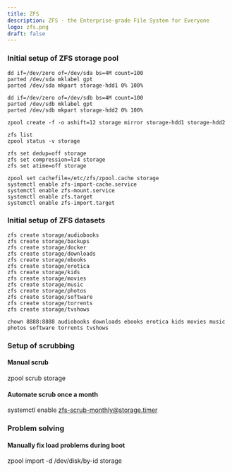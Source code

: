 ```yaml
---
title: ZFS
description: ZFS - the Enterprise-grade File System for Everyone
logo: zfs.png
draft: false
---
```

### Initial setup of ZFS storage pool
```
dd if=/dev/zero of=/dev/sda bs=4M count=100
parted /dev/sda mklabel gpt
parted /dev/sda mkpart storage-hdd1 0% 100%

dd if=/dev/zero of=/dev/sdb bs=4M count=100
parted /dev/sdb mklabel gpt
parted /dev/sdb mkpart storage-hdd2 0% 100%

zpool create -f -o ashift=12 storage mirror storage-hdd1 storage-hdd2

zfs list
zpool status -v storage

zfs set dedup=off storage
zfs set compression=lz4 storage
zfs set atime=off storage

zpool set cachefile=/etc/zfs/zpool.cache storage
systemctl enable zfs-import-cache.service
systemctl enable zfs-mount.service
systemctl enable zfs.target
systemctl enable zfs-import.target
```

### Initial setup of ZFS datasets
```
zfs create storage/audiobooks
zfs create storage/backups
zfs create storage/docker
zfs create storage/downloads
zfs create storage/ebooks
zfs create storage/erotica
zfs create storage/kids
zfs create storage/movies
zfs create storage/music
zfs create storage/photos
zfs create storage/software
zfs create storage/torrents
zfs create storage/tvshows

chown 8888:8888 audiobooks downloads ebooks erotica kids movies music photos software torrents tvshows
```

### Setup of scrubbing

#### Manual scrub
zpool scrub storage

#### Automate scrub once a month
systemctl enable zfs-scrub-monthly@storage.timer

### Problem solving

#### Manually fix load problems during boot
zpool import -d /dev/disk/by-id storage

